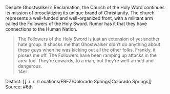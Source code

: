 Despite Ghostwalker’s Reclamation, the Church of the Holy Word continues its mission of proselytizing its unique brand of Christianity. The church represents a well-funded and well-organized front, with a militant arm called the Followers of the Holy Sword. Rumor has it that they have connections to the Human Nation. 

> The Followers of the Holy Sword is just an extension of yet another hate group. It shocks me that Ghostwalker didn’t do anything about these guys when he was kicking out all the other folks. Frankly, it pisses me off. The Followers have been ramping up attacks in the area too. They’re cowards, to a man, but they’re well-armed and dangerous.  
> 14er

District: [[../../../Locations/FRFZ/Colorado Springs|Colorado Springs]]
Source: #6th